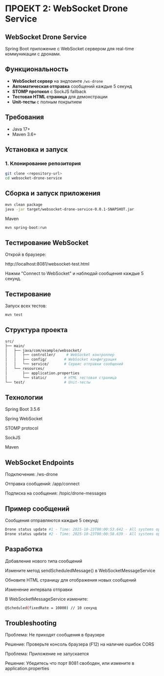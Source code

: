 # **ПРОЕКТ 2: WebSocket Drone Service**

## WebSocket Drone Service

Spring Boot приложение с WebSocket сервером для real-time коммуникации с дронами.

## Функциональность

- **WebSocket сервер** на эндпоинте `/ws-drone`
- **Автоматическая отправка** сообщений каждые 5 секунд
- **STOMP протокол** с SockJS fallback
- **Тестовая HTML страница** для демонстрации
- **Unit-тесты** с полным покрытием

## Требования

- Java 17+
- Maven 3.6+

## Установка и запуск

### 1. Клонирование репозитория
```bash
git clone <repository-url>
cd websocket-drone-service
```

## Сборка и запуск приложения
```bash
mvn clean package
java -jar target/websocket-drone-service-0.0.1-SNAPSHOT.jar
```
Maven
```bash
mvn spring-boot:run
```

## Тестирование WebSocket
Открой в браузере:

http://localhost:8081/websocket-test.html

Нажми "Connect to WebSocket" и наблюдай сообщения каждые 5 секунд.

## Тестирование
Запуск всех тестов:
```bash
mvn test
```

## Структура проекта
```bash
src/
├── main/
│   ├── java/com/example/websocket/
│   │   ├── controller/     # WebSocket контроллер
│   │   ├── config/        # WebSocket конфигурация  
│   │   └── service/       # Сервис отправки сообщений
│   └── resources/
│       ├── application.properties
│       └── static/        # HTML тестовая страница
└── test/                  # Unit-тесты
```

## Технологии
Spring Boot 3.5.6

Spring WebSocket

STOMP protocol

SockJS

Maven

## WebSocket Endpoints
Подключение: /ws-drone

Отправка сообщений: /app/connect

Подписка на сообщения: /topic/drone-messages

## Пример сообщений
Сообщения отправляются каждые 5 секунд:
```bash
Drone status update #1 - Time: 2025-10-23T00:00:53.642 - All systems operational
Drone status update #2 - Time: 2025-10-23T00:00:58.639 - All systems operational
```

## Разработка
Добавление нового типа сообщений

Измените метод sendScheduledMessage() в WebSocketMessageService

Обновите HTML страницу для отображения новых сообщений

Изменение интервала отправки

В WebSocketMessageService измените:
```bash
@Scheduled(fixedRate = 10000) // 10 секунд
```

## Troubleshooting
Проблема: Не приходят сообщения в браузере

Решение: Проверьте консоль браузера (F12) на наличие ошибок CORS

Проблема: Приложение не запускается

Решение: Убедитесь что порт 8081 свободен, или измените в application.properties
